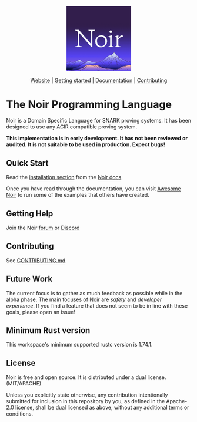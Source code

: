 <div align="center">
  <picture>
    <img src="./noir-logo.png" alt="The Noir Programming Language" width="35%">
  </picture>

[Website][Noir] | [Getting started] | [Documentation] | [Contributing]
</div>



# The Noir Programming Language

Noir is a Domain Specific Language for SNARK proving systems. It has been designed to use any ACIR compatible proving system.

**This implementation is in early development. It has not been reviewed or audited. It is not suitable to be used in production. Expect bugs!**

## Quick Start

Read the [installation section][Getting started] from the [Noir docs][Documentation].

Once you have read through the documentation, you can visit [Awesome Noir](https://github.com/noir-lang/awesome-noir) to run some of the examples that others have created.

## Getting Help

Join the Noir [forum][Forum] or [Discord][Discord]

## Contributing

See [CONTRIBUTING.md][CONTRIBUTING].

## Future Work

The current focus is to gather as much feedback as possible while in the alpha phase. The main focuses of Noir are _safety_ and _developer experience_. If you find a feature that does not seem to be in line with these goals, please open an issue!

## Minimum Rust version

This workspace's minimum supported rustc version is 1.74.1.

## License

Noir is free and open source. It is distributed under a dual license. (MIT/APACHE)

Unless you explicitly state otherwise, any contribution intentionally submitted for inclusion in this repository by you, as defined in the Apache-2.0 license, shall be dual licensed as above, without any additional terms or conditions.

[Noir]: https://www.noir-lang.org/
[Getting Started]: https://noir-lang.org/docs/getting_started/quick_start/
[Forum]: https://forum.aztec.network/c/noir
[Discord]: https://discord.gg/JtqzkdeQ6G
[Documentation]: https://noir-lang.org/docs
[Contributing]: CONTRIBUTING.md